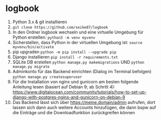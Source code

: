 # logbook

1. Python 3.x & git installieren
2. `git clone https://github.com/seike87/logbook`
3. In den Ordner logbook wechseln und eine virtuelle Umgebung für Python erstellen: `python3 -m venv myvenv`
4. Sicherstellen, dass Python in der virtuellen Umgebung ist: `source myvenv/bin/activate`
5. pip upgraden `python -m pip install --upgrade pip`
6. Django installieren `pip install -r requirements.txt`
7. SQLite DB erstellen `python manage.py makemigrations` UND `python manage.py migrate`
8. Adminkonto für das Backend einrichten (Dialog im Terminal befolgen) `python manage.py createsuperuser`
9. Für die Installation von nginx und gunicorn am besten folgende Anleitung lesen (basiert auf Debian 9; ab Schritt 4): https://www.digitalocean.com/community/tutorials/how-to-set-up-django-with-postgres-nginx-and-gunicorn-on-debian-9
10. Das Backend lässt sich über https://meine.domain/admin aufrufen, dort lassen sich dann auch weitere Accounts hinzufügen, die dann bspw auf die Einträge und die Downloadfunktion zurückgreifen können

